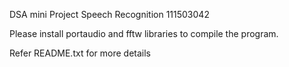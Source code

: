 DSA mini Project
Speech Recognition
111503042

Please install portaudio and fftw libraries to compile the program.

Refer README.txt for more details
